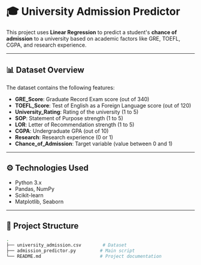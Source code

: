 # 🎓 University Admission Predictor

This project uses **Linear Regression** to predict a student's **chance of admission** to a university based on academic factors like GRE, TOEFL, CGPA, and research experience.

---

## 📊 Dataset Overview

The dataset contains the following features:

- **GRE_Score**: Graduate Record Exam score (out of 340)
- **TOEFL_Score**: Test of English as a Foreign Language score (out of 120)
- **University_Rating**: Rating of the university (1 to 5)
- **SOP**: Statement of Purpose strength (1 to 5)
- **LOR**: Letter of Recommendation strength (1 to 5)
- **CGPA**: Undergraduate GPA (out of 10)
- **Research**: Research experience (0 or 1)
- **Chance_of_Admission**: Target variable (value between 0 and 1)

---

## ⚙️ Technologies Used

- Python 3.x
- Pandas, NumPy
- Scikit-learn
- Matplotlib, Seaborn

---

## 📌 Project Structure

```bash
.
├── university_admission.csv        # Dataset
├── admission_predictor.py         # Main script
└── README.md                      # Project documentation

